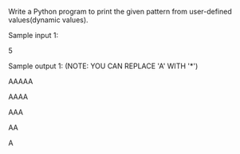 Write a Python program to print the given pattern from user-defined values(dynamic values).

Sample input 1:

5

Sample output 1: (NOTE: YOU CAN REPLACE 'A' WITH '*')

AAAAA

AAAA

AAA

AA

A
